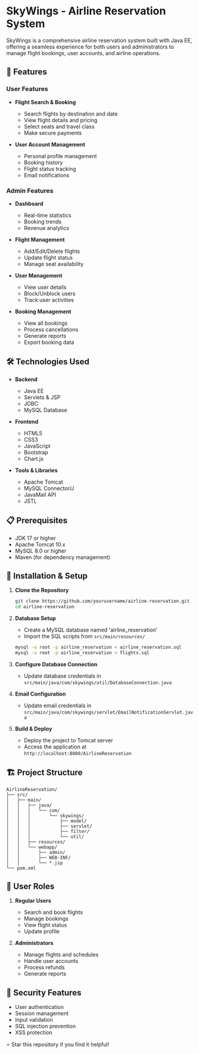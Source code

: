 # SkyWings - Airline Reservation System

SkyWings is a comprehensive airline reservation system built with Java EE, offering a seamless experience for both users and administrators to manage flight bookings, user accounts, and airline operations.

## 🚀 Features

### User Features
- **Flight Search & Booking**
  - Search flights by destination and date
  - View flight details and pricing
  - Select seats and travel class
  - Make secure payments

- **User Account Management**
  - Personal profile management
  - Booking history
  - Flight status tracking
  - Email notifications

### Admin Features
- **Dashboard**
  - Real-time statistics
  - Booking trends
  - Revenue analytics

- **Flight Management**
  - Add/Edit/Delete flights
  - Update flight status
  - Manage seat availability

- **User Management**
  - View user details
  - Block/Unblock users
  - Track user activities

- **Booking Management**
  - View all bookings
  - Process cancellations
  - Generate reports
  - Export booking data

## 🛠️ Technologies Used

- **Backend**
  - Java EE
  - Servlets & JSP
  - JDBC
  - MySQL Database

- **Frontend**
  - HTML5
  - CSS3
  - JavaScript
  - Bootstrap
  - Chart.js

- **Tools & Libraries**
  - Apache Tomcat
  - MySQL Connector/J
  - JavaMail API
  - JSTL

## 📋 Prerequisites

- JDK 17 or higher
- Apache Tomcat 10.x
- MySQL 8.0 or higher
- Maven (for dependency management)

## 🔧 Installation & Setup

1. **Clone the Repository**
   ```bash
   git clone https://github.com/yourusername/airline-reservation.git
   cd airline-reservation
   ```

2. **Database Setup**
   - Create a MySQL database named 'airline_reservation'
   - Import the SQL scripts from `src/main/resources/`
   ```bash
   mysql -u root -p airline_reservation < airline_reservation.sql
   mysql -u root -p airline_reservation < flights.sql
   ```

3. **Configure Database Connection**
   - Update database credentials in `src/main/java/com/skywings/util/DatabaseConnection.java`

4. **Email Configuration**
   - Update email credentials in `src/main/java/com/skywings/servlet/EmailNotificationServlet.java`

5. **Build & Deploy**
   - Deploy the project to Tomcat server
   - Access the application at `http://localhost:8080/AirlineReservation`

## 🏗️ Project Structure

```
AirlineReservation/
├── src/
│   ├── main/
│   │   ├── java/
│   │   │   └── com/
│   │   │       └── skywings/
│   │   │           ├── model/
│   │   │           ├── servlet/
│   │   │           ├── filter/
│   │   │           └── util/
│   │   ├── resources/
│   │   └── webapp/
│   │       ├── admin/
│   │       ├── WEB-INF/
│   │       └── *.jsp
└── pom.xml
```

## 👥 User Roles

1. **Regular Users**
   - Search and book flights
   - Manage bookings
   - View flight status
   - Update profile

2. **Administrators**
   - Manage flights and schedules
   - Handle user accounts
   - Process refunds
   - Generate reports

## 🔐 Security Features

- User authentication
- Session management
- Input validation
- SQL injection prevention
- XSS protection

⭐ Star this repository if you find it helpful!
